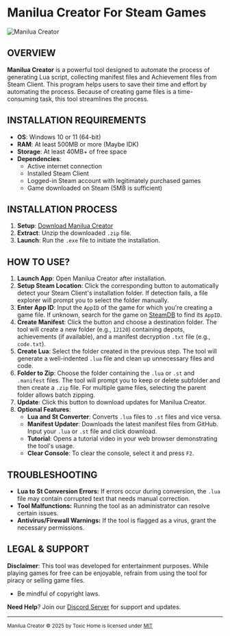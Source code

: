<h1>Manilua Creator For Steam Games</h1>

<img src="https://toxichome-whoami.github.io/manilua_creator_release/preview/app.png" alt="Manilua Creator">

<h2>OVERVIEW</h2>

**Manilua Creator** is a powerful tool designed to automate the process of generating Lua script, collecting manifest files and Achievement files from Steam Client. This program helps users to save their time and effort by automating the process. Because of creating game files is a time-consuming task, this tool streamlines the process.

<h2>INSTALLATION REQUIREMENTS</h2>

* **OS**: Windows 10 or 11 (64-bit)
* **RAM**: At least 500MB or more (Maybe IDK)
* **Storage**: At least 40MB+ of free space
* **Dependencies**:
    - Active internet connection
    - Installed Steam Client
    - Logged-in Steam account with legitimately purchased games
    - Game downloaded on Steam (5MB is sufficient)

<h2>INSTALLATION PROCESS</h2>

1. **Setup**: [Download Manilua Creator](https://toxichome-whoami.github.io/manilua_creator_release/Manilua_Creator.zip)
2. **Extract**: Unzip the downloaded `.zip` file.
3. **Launch**: Run the `.exe` file to initiate the installation.

<h2>HOW TO USE?</h2>

1. **Launch App**: Open Manilua Creator after installation.
2. **Setup Steam Location**: Click the corresponding button to automatically detect your Steam Client's installation folder. If detection fails, a file explorer will prompt you to select the folder manually.
3. **Enter App ID**: Input the `AppID` of the game for which you're creating a game file. If unknown, search for the game on [SteamDB](https://steamdb.info/) to find its `AppID`.
4. **Create Manifest**: Click the button and choose a destination folder. The tool will create a new folder (e.g., `12120`) containing depots, achievements (if available), and a manifest decryption `.txt` file (e.g., `code.txt`).
5. **Create Lua**: Select the folder created in the previous step. The tool will generate a well-indented `.lua` file and clean up unnecessary files and code.
6. **Folder to Zip**: Choose the folder containing the `.lua` or `.st` and `.manifest` files. The tool will prompt you to keep or delete subfolder and then create a `.zip` file. For multiple game files, selecting the parent folder allows batch zipping.
7. **Update**: Click this button to download updates for Manilua Creator.
8. **Optional Features**:
    - **Lua and St Converter**: Converts `.lua` files to `.st` files and vice versa.
    - **Manifest Updater**: Downloads the latest manifest files from GitHub. Input your `.lua` or `.st` file and click download.
    - **Tutorial**: Opens a tutorial video in your web browser demonstrating the tool's usage.
    - **Clear Console**: To clear the console, select it and press `F2`.

<h2>TROUBLESHOOTING</h2>

- **Lua to St Conversion Errors:** If errors occur during conversion, the `.lua` file may contain corrupted text that needs manual correction.
- **Tool Malfunctions:** Running the tool as an administrator can resolve certain issues.
- **Antivirus/Firewall Warnings:** If the tool is flagged as a virus, grant the necessary permissions.

<h2>LEGAL & SUPPORT</h2>

**Disclaimer**: This tool was developed for entertainment purposes. While playing games for free can be enjoyable, refrain from using the tool for piracy or selling game files.

*  Be mindful of copyright laws.

**Need Help**? Join our [Discord Server](https://discord.gg/2bv9T3NfVP) for support and updates.

---

<sub>Manilua Creator © 2025 by Toxic Home is licensed under [MIT](https://github.com/toxichome-whoami/manilua_creator_release/blob/main/LICENSE.txt)</sub>